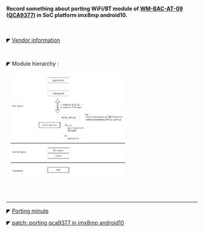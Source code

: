 #### Record something about porting WiFi/BT module of [WM-BAC-AT-09](https://www.usiglobal.com/en/products?id=9b06a423-d87b-4479-9df6-172d9763db70#description) ([QCA9377](https://www.qualcomm.com/products/qca9377)) in SoC platform imx8mp android10.


</br>


◤ [Vendor information](https://github.com/tingkts/Android-WiFi-BT/blob/main/vendor%20info.md)


</br>


◤ Module hierarchy :


&ensp; <img src="./assets/module%20hierachy.png" width="60%" height="60%" alt="module hierachy"/>


</br>
</br>


******
◤ [Porting minute](https://github.com/tingkts/Android-WiFi-BT/blob/main/porting%20minute%20of%20android.md)

◤ [patch: porting qca9377 in imx8mp android10](https://github.com/tingkts/Android-WiFi-BT/blob/main/assets/patch%20of%20qca9377%20in%20imx8mp%20android10/imx8mp-android-10.0.0_2.6.0.zip)
